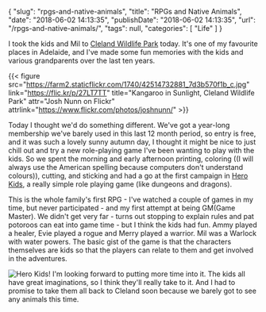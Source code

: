 {
    "slug": "rpgs-and-native-animals",
    "title": "RPGs and Native Animals",
    "date": "2018-06-02 14:13:35",
    "publishDate": "2018-06-02 14:13:35",
    "url": "/rpgs-and-native-animals/",
    "tags": null,
    "categories": [
        "Life"
    ]
}

I took the kids and Mil to [Cleland Wildlife
Park](http://www.clelandwildlifepark.sa.gov.au/Home) today. It's one of
my favourite places in Adelaide, and I've made some fun memories with
the kids and various grandparents over the last ten years.

{{< figure src="https://farm2.staticflickr.com/1740/42514732881_7d3b570f1b_c.jpg" link="https://flic.kr/p/27LT7TT" title="Kangaroo in Sunlight, Cleland Wildlife Park" attr="Josh Nunn on Flickr" attrlink="https://www.flickr.com/photos/joshnunn/" >}}

Today I thought we'd do something different. We've got a year-long membership
we've barely used in this last 12 month period, so entry is free, and
it was such a lovely sunny autumn day, I thought it might be nice to
just chill out and try a new role-playing game I've been wanting to
play with the kids. So we spent the morning and early afternoon
printing, coloring ((I will always use the American spelling because
computers don't understand colours)), cutting, and sticking and had a
go at the first campaign in [Hero
Kids](https://herokidsrpg.blogspot.com/p/hero-kids-overview.html), a
really simple role playing game (like dungeons and dragons). 

This is the whole family's first RPG - I've watched a couple of games in my time, but never participated - and my first attempt at being GM(Game Master).
We didn't get very far - turns out stopping to explain rules and pat
potoroos can eat into game time - but I think the kids had fun. Ammy
played a healer, Evie played a rogue and Merry played a warrior. Mil was
a Warlock with water powers. The basic gist of the game is that the
characters themselves are kids so that the players can relate to them
and get involved in the adventures.

![Hero Kids!](https://turbo.geekorium.com.au/images/Hero_Kids.jpg) 
I'm looking forward to putting more time into it. The kids all have great imaginations, so I think they'll really take to it. And I had to promise to take them all back to Cleland soon because we barely got to see any animals this time.

